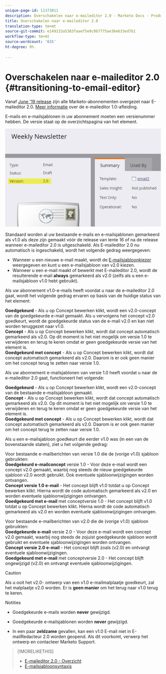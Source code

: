 ```yaml
---
unique-page-id: 11373011
description: Overschakelen naar e-maileditor 2.0 - Marketo Docs - Productdocumentatie
title: Overschakelen naar e-maileditor 2.0
translation-type: tm+mt
source-git-commit: e149133a5383faaef5e9c9b7775ae36e633ed7b1
workflow-type: tm+mt
source-wordcount: '631'
ht-degree: 0%

---
```



# Overschakelen naar e-maileditor 2.0 {#transitioning-to-email-editor}

Vanaf [June &#39;19 release](../../../../release-notes/2016/release-notes-spring-16.md) zijn alle Marketo-abonnementen overgezet naar E-maileditor 2.0. [Meer informatie](https://nation.marketo.com/docs/DOC-7038) over de e-maileditor 1.0-afleiding.

E-mails en e-mailsjablonen in uw abonnement moeten een versienummer hebben. De versie staat op de overzichtspagina van het element.

![](assets/five-5.png)

Standaard worden al uw bestaande e-mails en e-mailsjablonen gemarkeerd als v1.0 als deze zijn gemaakt vóór de release van lente 16 of na de release wanneer e-maileditor 2.0 is uitgeschakeld. Als E-maileditor 2.0 nu automatisch is ingeschakeld, wordt het volgende gedrag weergegeven:

* Wanneer u een nieuwe e-mail maakt, wordt de [E-mailsjabloonkiezer](email-template-picker-overview.md) weergegeven en kunt u een e-mailsjabloon van v2.0 kiezen.
* Wanneer u een e-mail maakt of bewerkt met E-maileditor 2.0, wordt de resulterende e-mail **always** gemarkeerd als v2.0 (zelfs als u een e-mailsjabloon v1.0 hebt gebruikt).

Als uw abonnement v1.0-e-mails heeft voordat u naar de e-maileditor 2.0 gaat, wordt het volgende gedrag ervaren op basis van de huidige status van het element:

**Goedgekeurd**  - Als u op Concept bewerken klikt, wordt een v2.0-concept van de goedgekeurde e-mail gemaakt. Als u vervolgens het concept v2.0 goedkeurt, wordt de goedgekeurde status van de e-mail v2.0 en kan niet worden teruggezet naar v1.0.\
**Concept**  - Als u op Concept bewerken klikt, wordt dat concept automatisch gemarkeerd als v2.0. Op dit moment is het niet mogelijk om versie 1.0 te verwijderen en terug te keren omdat er geen goedgekeurde versie van het element is.\
**Goedgekeurd met concept**  - Als u op Concept bewerken klikt, wordt dat concept automatisch gemarkeerd als v2.0. Daarom is er ook geen manier om het concept terug te zetten naar versie 1.0.

Als uw abonnement e-mailsjablonen van versie 1.0 heeft voordat u naar de e-maileditor 2.0 gaat, functioneert het volgende:

**Goedgekeurd**  - Als u op Concept bewerken klikt, wordt een v2.0-concept van de bestaande e-mailsjabloon gemaakt.\
**Concept**  - Als u op Concept bewerken klikt, wordt dat concept automatisch gemarkeerd als v2.0. Op dit moment is het niet mogelijk om versie 1.0 te verwijderen en terug te keren omdat er geen goedgekeurde versie van het element is.\
**Goedgekeurd met concept**  - Als u op Concept bewerken klikt, wordt dat concept automatisch gemarkeerd als v2.0. Daarom is er ook geen manier om het concept terug te zetten naar versie 1.0.

Als u een e-mailsjabloon goedkeurt die eerder v1.0 was (in een van de bovenstaande staten), ziet u het volgende gedrag:

Voor bestaande e-mailberichten van versie 1.0 die de (vorige v1.0) sjabloon gebruikten:\
**Goedgekeurd e-mailconcept**  versie 1.0 - Voor deze e-mail wordt een concept v2.0 gemaakt, waarbij nog steeds de nieuw goedgekeurde sjabloon v2.0 wordt gebruikt. Ook eventuele sjabloonwijzigingen worden ontvangen.\
**Concept versie 1.0 e-mail**  - Het concept blijft v1.0 totdat u op Concept bewerken klikt. Hierna wordt de code automatisch gemarkeerd als v2.0 en worden eventuele sjabloonwijzigingen ontvangen.\
**Goedgekeurd met e-mail**  met conceptversie 1.0 - Het concept blijft v1.0 totdat u op Concept bewerken klikt. Hierna wordt de code automatisch gemarkeerd als v2.0 en worden eventuele sjabloonwijzigingen ontvangen.

Voor bestaande e-mailberichten van v2.0 die de (vorige v1.0) sjabloon gebruikten:\
**Goedgekeurde e-mail**  versie 2.0 - Voor deze e-mail wordt een concept v2.0 gemaakt, waarbij nog steeds de zojuist goedgekeurde sjabloon wordt gebruikt en eventuele sjabloonwijzigingen worden ontvangen.\
**Concept versie 2.0 e-mail**  - Het concept blijft zoals (v2.0) en ontvangt eventuele sjabloonwijzigingen.\
**Goedgekeurd met e-mail**  met conceptversie 2.0 - Het concept blijft ongewijzigd (v2.0) en ontvangt eventuele sjabloonwijzigingen.

>[!CAUTION]
>
>Als u ooit het v2.0- ontwerp van een v1.0 e-mailmalplaatje goedkeurt, zal het malplaatje v2.0 worden. Er is **geen manier** om het terug naar v1.0 terug te keren.

Notities

* Goedgekeurde e-mails worden **never** gewijzigd.

* Goedgekeurde e-mailsjablonen worden **never** gewijzigd.

* In een paar **zeldzame** gevallen, kan een v1.0 E-mail niet in E-mailRedacteur 2.0 worden geopend. Als dit voorkomt, verwerp het ontwerp en contacteer Marketo Support.

>[!MORELIKETHIS]
>
>* [E-maileditor 2.0 - Overzicht](email-editor-v2-0-overview.md)
>* [E-mailsjabloonsyntaxis](email-template-syntax.md)

>



